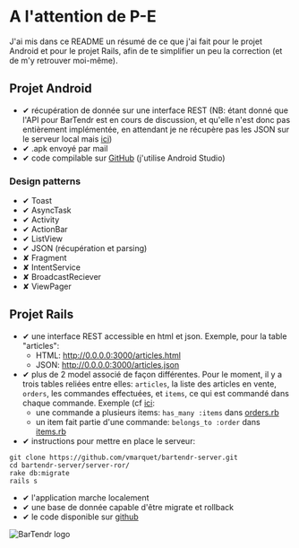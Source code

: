 A l'attention de P-E
====================
J'ai mis dans ce README un résumé de ce que j'ai fait pour le projet Android et pour le projet Rails, afin de te simplifier un peu la correction (et de m'y retrouver moi-même).


Projet Android
--------------

* ✔ récupération de donnée sur une interface REST (NB: étant donné que l'API pour BarTendr est en cours de discussion, et qu'elle n'est donc pas entièrement implémentée, en attendant je ne récupère pas les JSON sur le serveur local mais [ici](https://bitbucket.org/v-marquet/v-marquet.bitbucket.org))
* ✔ .apk envoyé par mail
* ✔ code compilable sur [GitHub](https://github.com/vmarquet/bartendr-client-android) (j'utilise Android Studio)

### Design patterns

* ✔ Toast
* ✔ AsyncTask
* ✔ Activity
* ✔ ActionBar
* ✔ ListView
* ✔ JSON (récupération et parsing)
* ✘ Fragment
* ✘ IntentService
* ✘ BroadcastReciever
* ✘ ViewPager


Projet Rails
------------

* ✔ une interface REST accessible en html et json. Exemple, pour la table "articles":
    * HTML: http://0.0.0.0:3000/articles.html
    * JSON: http://0.0.0.0:3000/articles.json
* ✔ plus de 2 model associé de façon différentes. Pour le moment, il y a trois tables reliées entre elles: `articles`, la liste des articles en vente, `orders`, les commandes effectuées, et `items`, ce qui est commandé dans chaque commande. Exemple (cf [ici](https://github.com/vmarquet/bartendr-server/tree/master/server-ror/app/models):
    * une commande a plusieurs items: `has_many :items` dans [orders.rb](https://github.com/vmarquet/bartendr-server/blob/master/server-ror/app/models/order.rb)
    * un item fait partie d'une commande: `belongs_to :order` dans [items.rb](https://github.com/vmarquet/bartendr-server/blob/master/server-ror/app/models/item.rb)
* ✔ instructions pour mettre en place le serveur:
```
git clone https://github.com/vmarquet/bartendr-server.git
cd bartendr-server/server-ror/
rake db:migrate
rails s
```
* ✔ l'application marche localement
* ✔ une base de donnée capable d'être migrate et rollback
* ✔ le code disponible sur [github](https://github.com/vmarquet/bartendr-server/tree/master/server-ror)


![BarTendr logo](https://drive.google.com/uc?export=view&id=0B31-CIvNW1LdeU0xSnBYNEJWeDQ)
